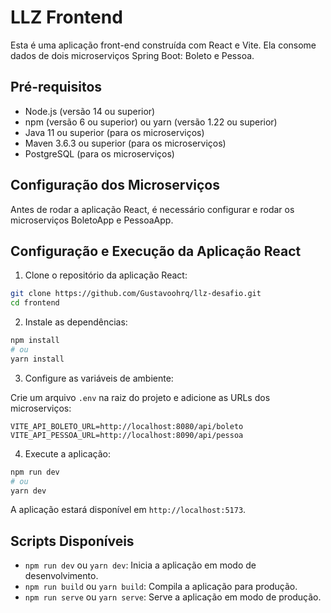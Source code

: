# LLZ Frontend

Esta é uma aplicação front-end construída com React e Vite. Ela consome dados de dois microserviços Spring Boot: Boleto e Pessoa.

## Pré-requisitos

- Node.js (versão 14 ou superior)
- npm (versão 6 ou superior) ou yarn (versão 1.22 ou superior)
- Java 11 ou superior (para os microserviços)
- Maven 3.6.3 ou superior (para os microserviços)
- PostgreSQL (para os microserviços)

## Configuração dos Microserviços

Antes de rodar a aplicação React, é necessário configurar e rodar os microserviços BoletoApp e PessoaApp.


## Configuração e Execução da Aplicação React

1. Clone o repositório da aplicação React:

```bash
git clone https://github.com/Gustavoohrq/llz-desafio.git
cd frontend
```

2. Instale as dependências:

```bash
npm install
# ou
yarn install
```

3. Configure as variáveis de ambiente:

Crie um arquivo `.env` na raiz do projeto e adicione as URLs dos microserviços:

```env
VITE_API_BOLETO_URL=http://localhost:8080/api/boleto
VITE_API_PESSOA_URL=http://localhost:8090/api/pessoa
```

4. Execute a aplicação:

```bash
npm run dev
# ou
yarn dev
```

A aplicação estará disponível em `http://localhost:5173`.

## Scripts Disponíveis

- `npm run dev` ou `yarn dev`: Inicia a aplicação em modo de desenvolvimento.
- `npm run build` ou `yarn build`: Compila a aplicação para produção.
- `npm run serve` ou `yarn serve`: Serve a aplicação em modo de produção.


